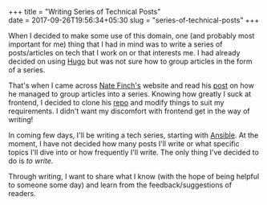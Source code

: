 +++
title = "Writing Series of Technical Posts"                           
date = 2017-09-26T19:56:34+05:30
slug = "series-of-technical-posts"
+++

When I decided to make some use of this domain, one (and probably most
important for me) thing that I had in mind was to write a series of
posts/articles on tech that I work on or that interests me. I had already
decided on using [Hugo](https://gohugo.io) but was not sure how to group
articles in the form of a series.

That's when I came across [Nate Finch's](https://npf.io) website and read his
[post](https://npf.io/2014/08/making-it-a-series/) on how he managed to group
articles into a series. Knowing how greatly I suck at frontend, I decided to
clone his [repo](https://github.com/natefinch/npf) and modify things to suit my
requirements. I didn't want my discomfort with frontend get in the way of
writing!

In coming few days, I'll be writing a tech series, starting with
[Ansible](https://www.ansible.com/). At the moment, I have not decided how many
posts I'll write or what specific topics I'll dive into or how frequently I'll
write. The only thing I've decided to do is *to write*.

Through writing, I want to share what I know (with the hope of being helpful to
someone some day) and learn from the feedback/suggestions of readers.
